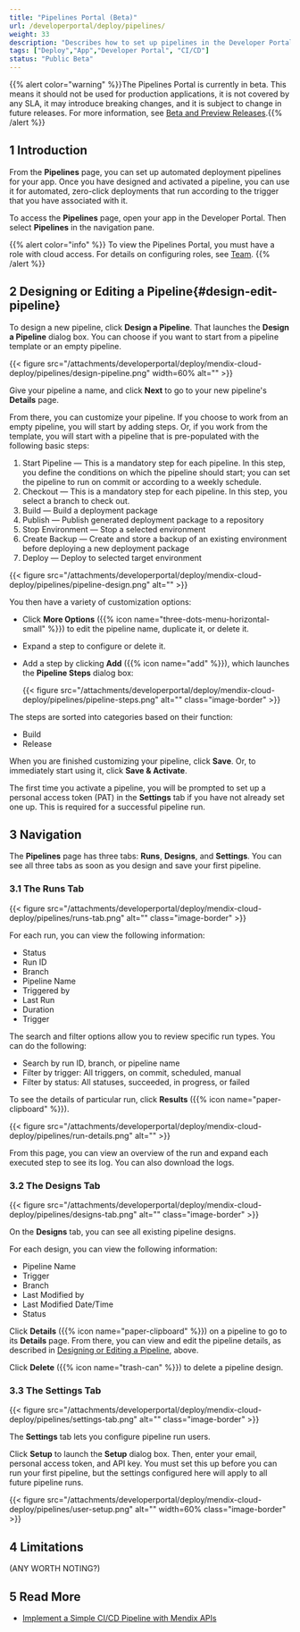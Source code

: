 ```yaml
---
title: "Pipelines Portal (Beta)"
url: /developerportal/deploy/pipelines/
weight: 33
description: "Describes how to set up pipelines in the Developer Portal"
tags: ["Deploy","App","Developer Portal", "CI/CD"]
status: "Public Beta"
---
```


{{% alert color="warning" %}}The Pipelines Portal is currently in beta. This means it should not be used for production applications, it is not covered by any SLA, it may introduce breaking changes, and it is subject to change in future releases. For more information, see [Beta and Preview Releases](/releasenotes/beta-features/).{{% /alert %}}

## 1 Introduction

From the **Pipelines** page, you can set up automated deployment pipelines for your app. Once you have designed and activated a pipeline, you can use it for automated, zero-click deployments that run according to the trigger that you have associated with it.

To access the **Pipelines** page, open your app in the Developer Portal. Then select **Pipelines** in the navigation pane.

{{% alert color="info" %}}
To view the Pipelines Portal, you must have a role with cloud access. For details on configuring roles, see [Team](/developerportal/general/team/).
{{% /alert %}}

## 2 Designing or Editing a Pipeline{#design-edit-pipeline}

To design a new pipeline, click **Design a Pipeline**. That launches the **Design a Pipeline** dialog box. You can choose if you want to start from a pipeline template or an empty pipeline.

{{< figure src="/attachments/developerportal/deploy/mendix-cloud-deploy/pipelines/design-pipeline.png" width=60% alt="" >}}

Give your pipeline a name, and click **Next** to go to your new pipeline's **Details** page.

From there, you can customize your pipeline. If you choose to work from an empty pipeline, you will start by adding steps. Or, if you work from the template, you will start with a pipeline that is pre-populated with the following basic steps:

1. Start Pipeline —  This is a mandatory step for each pipeline. In this step, you define the conditions on which the pipeline should start; you can set the pipeline to run on commit or according to a weekly schedule.
1. Checkout — This is a mandatory step for each pipeline. In this step, you select a branch to check out.
1. Build — Build a deployment package
1. Publish — Publish generated deployment package to a repository
1. Stop Environment — Stop a selected environment
1. Create Backup — Create and store a backup of an existing environment before deploying a new deployment package
1. Deploy — Deploy to selected target environment

{{< figure src="/attachments/developerportal/deploy/mendix-cloud-deploy/pipelines/pipeline-design.png" alt="" >}}

You then have a variety of customization options:

* Click **More Options** ({{% icon name="three-dots-menu-horizontal-small" %}}) to edit the pipeline name, duplicate it, or delete it.
* Expand a step to configure or delete it.
* Add a step by clicking **Add** ({{% icon name="add" %}}), which launches the **Pipeline Steps** dialog box:

    {{< figure src="/attachments/developerportal/deploy/mendix-cloud-deploy/pipelines/pipeline-steps.png" alt="" class="image-border" >}}

The steps are sorted into categories based on their function:

* Build
* Release

When you are finished customizing your pipeline, click **Save**. Or, to immediately start using it, click **Save & Activate**.

The first time you activate a pipeline, you will be prompted to set up a personal access token (PAT) in the **Settings** tab if you have not already set one up. This is required for a successful pipeline run.

## 3 Navigation

The **Pipelines** page has three tabs: **Runs**, **Designs**, and **Settings**. You can see all three tabs as soon as you design and save your first pipeline.

### 3.1 The Runs Tab

{{< figure src="/attachments/developerportal/deploy/mendix-cloud-deploy/pipelines/runs-tab.png" alt="" class="image-border" >}}

For each run, you can view the following information:

* Status
* Run ID
* Branch
* Pipeline Name
* Triggered by
* Last Run
* Duration
* Trigger

The search and filter options allow you to review specific run types. You can do the following:

* Search by run ID, branch, or pipeline name
* Filter by trigger: All triggers, on commit, scheduled, manual
* Filter by status: All statuses, succeeded, in progress, or failed

To see the details of particular run, click **Results** ({{% icon name="paper-clipboard" %}}).

{{< figure src="/attachments/developerportal/deploy/mendix-cloud-deploy/pipelines/run-details.png" alt="" >}}

From this page, you can view an overview of the run and expand each executed step to see its log. You can also download the logs.

### 3.2 The Designs Tab

{{< figure src="/attachments/developerportal/deploy/mendix-cloud-deploy/pipelines/designs-tab.png" alt="" class="image-border" >}}

On the **Designs** tab, you can see all existing pipeline designs.

For each design, you can view the following information:

* Pipeline Name
* Trigger
* Branch
* Last Modified by
* Last Modified Date/Time
* Status

Click **Details** ({{% icon name="paper-clipboard" %}}) on a pipeline to go to its **Details** page. From there, you can view and edit the pipeline details, as described in [Designing or Editing a Pipeline](#design-edit-pipeline), above.

Click **Delete** ({{% icon name="trash-can" %}}) to delete a pipeline design.

### 3.3 The Settings Tab

{{< figure src="/attachments/developerportal/deploy/mendix-cloud-deploy/pipelines/settings-tab.png" alt="" class="image-border" >}}

The **Settings** tab lets you configure pipeline run users.

Click **Setup** to launch the **Setup** dialog box. Then, enter your email, personal access token, and API key. You must set this up before you can run your first pipeline, but the settings configured here will apply to all future pipeline runs.

{{< figure src="/attachments/developerportal/deploy/mendix-cloud-deploy/pipelines/user-setup.png" alt="" width=60% class="image-border" >}}

## 4 Limitations

(ANY WORTH NOTING?)

## 5 Read More

* [Implement a Simple CI/CD Pipeline with Mendix APIs](/howto/integration/implement-cicd-pipeline/)
